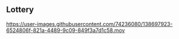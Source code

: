 ## Lottery

https://user-images.githubusercontent.com/74236080/138697923-6524806f-821a-4489-9c09-849f3a7d1c58.mov

